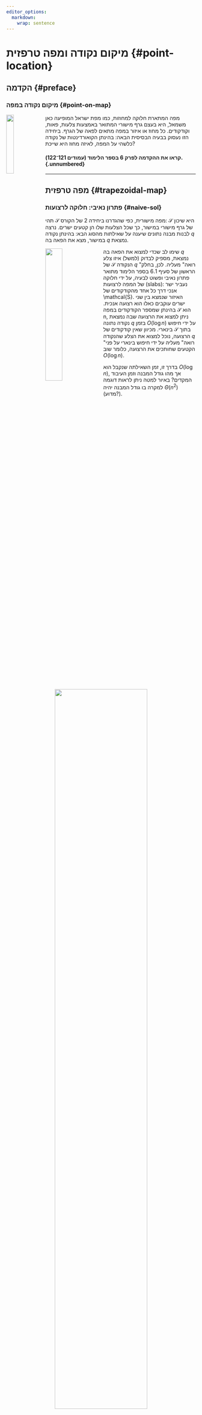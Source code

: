 ```yaml
---
editor_options: 
  markdown: 
    wrap: sentence
---
```


# מיקום נקודה ומפה טרפזית {#point-location}

## הקדמה {#preface}

### מיקום נקודה במפה {#point-on-map}

<img src="images/6/israel_map.png" align="left" width="20%"/> מפה המתארת חלוקה למחוזות, כמו מפת ישראל המופיעה כאן משמאל, היא בעצם גרף מישורי המתואר באמצעות צלעות, פאות, וקודקודים.
כל מחוז או איזור במפה מתאים לפאה של הגרף.
ביחידה הזו נעסוק בבעיה הבסיסית הבאה: בהינתן הקואורדינטות של נקודה כלשהי על המפה, לאיזה מחוז היא שייכת?

#### קראו את ההקדמה לפרק 6 בספר הלימוד (עמודים 121־122). {.unnumbered}

<hr class="mt-5 mb-5"/>

## מפה טרפזית {#trapezoidal-map}

### פתרון נאיבי: חלוקה לרצועות {#naive-sol}

תהי $\mathcal{S}$ מפה מישורית, כפי שהגדרנו ביחידה 2 של הקורס: $\mathcal{S}$ היא שיכון של גרף מישורי במישור, כך שכל הצלעות שלו הן קטעים ישרים.
נרצה לבנות מבנה נתונים שיענה על שאילתות מהסוג הבא: בהינתן נקודה $q$ במישור, מצא את הפאה בה $q$ נמצאת.

<img src="images/6/slabs.jpg" align="left" width="30%"/> שימו לב שכדי למצוא את הפאה בה $q$ נמצאת, מספיק לבדוק (למשל) איזו צלע של $\mathcal{S}$ הנקודה $q$ "רואה" מעליה.
לכן, בחלק הראשון של סעיף 6.1 בספר הלימוד מתואר פתרון נאיבי ופשוט לבעיה, על ידי חלוקה של המפה לרצועות (slabs): נעביר ישר אנכי דרך כל אחד מהקודקודים של \mathcal{S}.
האיזור שנמצא בין שני ישרים עוקבים כאלו הוא רצועה אנכית.
בהינתן שמספר הקודקודים במפה $\mathcal{S}$ הוא n, ניתן למצוא את הרצועה שבה נמצאת נקודה נתונה $q$ בזמן $O (\log n )$ על ידי חיפוש בינארי.
מכיוון שאין קודקודים של $\mathcal{S}$ בתוך הרצועה, נוכל למצוא את הצלע שהנקודה $q$ "רואה" מעליה על ידי חיפוש בינארי על פני הקטעים שחותכים את הרצועה, כלומר שוב $O (\log n )$.

בדרך זו, זמן השאילתה שנקבל הוא $O (\log n )$, אך מהו גודל המבנה וזמן העיבוד המקדים?
באיור למטה ניתן לראות דוגמה למקרה בו גודל המבנה יהיה $\Theta ( n^2 )$ (מדוע?).

<p align="center" width="100%">

<img src="images/6/slabs_n_squared.jpg" width="70%"/>

</p>

#### קראו את חלקו הראשון של סעיף 6.1 בספר הלימוד (עמודים 122--124). {.unnumbered}

### פירוק לטרפזים

שימו לב שהחלוקה לרצועות שראינו בעמוד הקודם יוצרת מפה מישורית \mathcal{S'} שבה כל פאה היא טרפז או משולש (או פאה אינסופית דמויית טרפז/משולש).
המפה \mathcal{S'} היא עידון (refinement) של המפה המקורית \mathcal{S}, כלומר, כל פאה של \mathcal{S'} מוכלת לחלוטין בפאה של \mathcal{S}, ולכן אם מצאנו שנקודת השאילתה נמצאת בפאה מסויימת של \mathcal{S'}, נוכל לדעת לאיזו פאה של $\mathcal{S}$ היא שייכת.
העידון בעזרת חלוקה לרצועות מוביל למבנה נתונים בגודל ריבועי (במקרה הגרוע), ולכן אינו מעשי.
בחלק זה נראה עידון אחר שסיבוכיות הזיכרון שלו לא תהיה גדולה בהרבה מזו של \mathcal{S}, ועדיין יאפשר לנו לענות על שאילתות מיקום נקודה בקלות יחסית.

#### צפו בסרטון הבא: {.unnumbered}

(TBD)

::: rmdwarning
<img src="images/question.png" align="right" width="10%" style="padding:0px 0px 0px 10px"/> מיהי ה-$leftp$ של כל אחד מהטרפזים המסומנים באיור?

<p align="center" width="100%">

<img src="images/6/leftp_question.jpg" width="80%"/>

</p>

<details>

<summary>(פתרון)</summary>

(TODO)

<p align="center" width="100%">

<img src="images/6/leftp_question.jpg" width="80%"/>

</p>

</details>
:::

#### הנחת מצב כללי. {.unnumbered}

בשיטת הפירוק לטרפזים אנחנו מניחים שבאוסף הקטעים הנתון אין שתי נקודות קצה בעלות אותה קואורדינטת x.
הנחה זו אינה ריאליסטית, אך כפי שכבר ראינו בעבר, קיימות מספר שיטות המאפשרות לנו לטפל במצב לא כללי - למשל על ידי סיבוב המישור, או קביעת סדר לקסיקוגרפי.
הדיון בפתרונות אלו עבור המבנה של מפת טרפזים מופיע בפרק 6.3 בספר הלימוד.

::: rmdwarning
<img src="images/question.png" align="right" width="10%" style="padding:0px 0px 0px 10px"/> במצב לא כללי, כמה טרפזים שכנים יש (לכל היותר) לטרפז במפה הטרפזית?

<details>

<summary>(פתרון)</summary>

$\Theta(n)$

</details>
:::

#### לחזרה: קראו את חלקו השני של סעיף 6.1 בספר (עמודים 124--128). {.unnumbered}

<hr class="mt-5 mb-5"/>

## שאילתות מיקום נקודה {#point-location-queries}

### מבנה הנתונים {#the-data-structure}

יהי $\mathcal{S}$ אוסף של $n$ קטעים במצב כללי שאינם נחתכים.

ניתן לבנות את המפה הטרפזית $\mathcal{T}(\mathcal{S})$ בקלות יחסית על ידי שימוש בשיטת הישר הסורק (חישבו, כיצד?).
הבעיה היא, שבשיטה זו לא נוכל לבנות מבנה נתונים התומך בשאילתות מיקום נקודה, שהוא המטרה המרכזית שלנו ביחידה זו.
איך יראה מבנה נתונים כזה?

בחלק זה נתאר את מבנה החיפוש $\mathcal{D}$ שיאפשר לנו לבצע שאילתות מיקום נקודה במפה הטרפזית $\mathcal{D}$.
בהמשך, נראה אלגוריתם אינקרמטלי-רנדומי שבונה את המפה הטרפזית $\mathcal{T}(\mathcal{S})$ ומבנה הנתונים $\mathcal{D}$ גם יחד.

מבנה הנתונים $\mathcal{D}$ יהיה גרף מכוון חסר מעגלים (DAG), עם שלושה סוגים של צמתים:

-   צומת (פנימי) x - מתאים לנקודת קצה של קטע מ-$\mathcal{S}$ (מסומן בעיגול לבן).
-   צומת (פנימי) y - מתאים לקטע מ-$\mathcal{S}$ (מסומן בעיגול אפור).
-   עלה - מתאים לטרפז במפה $\mathcal{T}(\mathcal{S})$ (מסומן בריבוע).

בנוסף, לגרף יש שורש יחיד, ובדיוק עלה אחד לכל טרפז במפה $\mathcal{D}$.
באיור למשל, לעלה של טרפז C יש מצביעים משני קודקודים פנימיים.

הרעיון בבנייה זו דומה לעצי-kd שראינו ביחידה 5: לכל צומת פנימי, ההסתעפות ימינה או שמאלה תלויה בתשובה לשאלה המתאימה לסוג הצומת.

<p align="center" width="100%">

<img src="images/6/ds.jpg" width="80%"/>

</p>

בהינתן נקודת שאילתה q, נתחיל את החיפוש מהשורש עד שנגיע לעלה:

-   אם הגענו לצומת-x המתאים לנקודת קצה p, נשאל: "האם $q$ מימין או משמאל לישר האנכי שעובר דרךp?".
אם התשובה היא "מימין" - נמשיך ימינה, אחרת שמאלה.
-   אם הגענו לצומת-y המתאים לקטע s, נשאל: "האם $q$ מעל או מתחת לקטע s?".
אם התשובה היא "מתחת" - נמשיך ימינה, אחרת שמאלה.
שימו לב שכדי שהשאלה הזו תהיה הגיונית, נצטרך להבטיח שבשלב זה הישר האנכי שעובר דרך $q$ חותך את s.

כשנגיע לעלה, נבדוק האם הטרפז המתאים לו מכיל אתq.

::: rmdwarning
<img src="images/question.png" align="right" width="10%" style="padding:0px 0px 0px 10px"/>
בדקו את עצמכם! ענו על השאלות הבאות.
נתון מבנה החיפוש הבא.

<p align="center" width="100%">

<img src="images/6/point_search_question.jpg" width="70%"/>

</p>

ידוע שנקודת שאילתה נמצאת:

-   מימין לישר האנכי העובר בנקודה p_1.
-   משמאל לישר האנכי העובר בנקודה q_1.
-   מתחת לקטע s_1.

באילו מהטרפזים יתכן שהנקודה נמצאת?


אם בנוסף ידוע שהנקודה נמצאת:

-   משמאל לישר האנכי העובר בנקודה q_2.
-   מעל לקטע s_2.

באילו מהטרפזים יתכן שהנקודה נמצאת?

<details>

<summary>(פתרון)</summary>

TBD

</details>
:::

### אלגוריתם אינקרמנטלי רנדומי {#rand-inc-alg}
בחלק זה נתאר אלגוריתם אינקרמנטלי לבניית מבנה החיפוש $\mathcal{D}$ והמפה הטרפזית $\mathcal{T}(\mathcal{S})$ גם יחד. האלגוריתם מוסיף את הקטעים מהאוסף $\mathcal{S}$ אחד אחרי השני בסדר רנדומי, ובכל פעם מעדכן את מבנה החיפוש והמפה בהתאם לקטע החדש שנוסף. 

הסיבה לכך שנבחר סדר רנדומי על הקטעים היא שבאופן זה נוכל לצפות לזמני ריצה וסיבוכיות מקום יעילים, בדומה לאלגוריתם האינקרמנטלי-רנדומי לתכנון לינארי במישור שראינו ביחידה 4 של הקורס. נדון בכך בעמוד הבא של חלק זה.


#### צפו בסרטון הבא: {.unnumbered}
(TBD)


#### קראו את חלקו הראשון של סעיף 6.2 בספר (עמודים 128–133). {.unnumbered}

::: rmdwarning
<img src="images/question.png" align="right" width="10%" style="padding:0px 0px 0px 10px"/>
התבוננו באיור הבא:
<p align="center" width="100%">

<img src="images/6/alg_question1.jpg" width="70%"/>

</p>
מי הם הטרפזים שהאלגוריתם ימצא ויעדכן כאשר נוסיף את s_i?

<details>

<summary>(פתרון)</summary>

<p align="center" width="100%">

<img src="images/6/alg_question1-ans.jpg" width="70%"/>

</p>

</details>
:::

::: rmdwarning
<img src="images/question.png" align="right" width="10%" style="padding:0px 0px 0px 10px"/>
התבוננו באיור הבא, והשלימו את מבנה החיפוש.
<p align="center" width="100%">

<img src="images/6/alg_question2.jpg" width="70%"/>

</p>
<details>

<summary>(פתרון)</summary>

<p align="center" width="100%">

<img src="images/6/alg_question2_-_ans.jpg" width="70%"/>

</p>

</details>
:::


### ניתוח האלגוריתם {#alg-analysis}
הסדר בו האלגוריתם TrapezoidalMap מוסיף את הקטעים משפיע מאוד על גודל מבנה החיפוש $\mathcal{D}$ ועל זמן השאילתה. למעשה, יתכן סידור שבו האלגוריתם ירוץ בזמן ריבועי, סיבוכיות הזיכרון של $\mathcal{D}$ תהיה ריבועית, וזמן השאילתה יהיה לינארי. לכן, בדומה לאלגוריתם האינקרמנטלי-רנדומי לתכנון לינארי במישור שראינו ביחידה 4 של הקורס, גם כאן האלגוריתם מגריל את סדר הוספת הקטעים מראש, ונוכל להראות שבתוחלת יתקבל מבנה חיפוש עם סיבוכיות זיכרון לינארית, וזמן שאילתה צפוי O (\log n ).

::: rmdwarning
<img src="images/question.png" align="right" width="10%" style="padding:0px 0px 0px 10px"/>
מהו המקרה הגרוע ביותר?
נסו לתאר דוגמה לאוסף של $n$ קטעים וסידור שלהם, כך שהאלגוריתם האינקרמנטלי (הלא רנדומי) ירוץ בזמן O ( n^2 ).
:::

#### רעיון ההוכחה (זמן השאילתה). {.unnumbered}
תהי $q$ נקודת שאילתה. נרצה להעריך את תוחלת אורך המסלול שנעבור במבנה $\mathcal{D}$ כאשר נחפש את הטרפז שמכיל את $q$ (מספר הצמתים מהשורש לטרפז). לשם כך, ננסה להבין כיצד משתנה המסלול במהלך ריצת אלגוריתם הבנייה של \mathcal{D}. 

למשל, ניתן להראות שבכל פעם שקטע חדש נוסף למבנה, אורך המסלול יגדל בלכל היותר 3 צמתים. לפיכך ניתן לומר שאורך המסלול הוא לכל היותר . זהו חסם עבור המקרה הגרוע, אך אנו מעוניינים במקרה הממוצע (על פני כל $n!$ הסידורים האפשריים), ולכן ננסה לחשב את ממוצע מספר הצמתים שנוספו למסלול בכל איטרציה של האלגוריתם.

נסמן ב-$X_i$ (עבור $1 \le i \le n$) את מספר הצמתים על המסלול שנוספו באיטרציה ה-$i$ (כלומר, לאחר הוספת הקטע $s_i$). כלומר, $X_i$ הוא משתנה מקרי התלוי בסדר הוספת הקטעים, ולכן תוחלת אורך המסלול אל הטרפז המכיל את $q$ היא $E[ \sum_{i=1}^{n} X_i ]$ ומלינאריות התוחלת $\sum_{i=1}^{n} E[X_i]$.

מכיוון שבכל איטרציה נוספים לכל היותר 3 צמתים למסלול, מתקיים $X_i \le 3$. לכן, אם נסמן ב-$P_i$ את ההסתברות לכך שקיים צומת במסלול שנוצר באיטרציה ה-$i$, נקבל $E[ X_i ] \le 3 P_i$.

האבחנה המרכזית בהוכחה היא שבאינטרציה ה-$i$ נוסף קודקוד למסלול שלנו רק אם הטרפז שמכיל את $q$ בדיוק לפני הוספת $s_i$ שונה מהטרפז המכיל את $q$ מיד לאחר הוספת $s_i$. לכן, בדומה להוכחה שראינו ביחידה 4, נוכל לנתח את ההסתברות לכך שהטרפז המכיל את $q$ משתנה בין האיטרציה ה-$i - 1$ לאיטרציה ה-$i$ בשיטת הניתוח לאחור (backward analysis). כלומר, נסתכל על המפה שהתקבלה מיד לאחר הוספת $s_i$, ונשאל מה ההסתברות לכך שהטרפז $\Delta$ המכיל את $q$ במפה זו יעלם אם נוציא את $s_i$. שימו לב שהטרפז $\Delta$ יעלם אם ורק אם אחד מהשדות המגדירים אותו ($top(\Delta)$ , $bottom(\Delta)$ , $leftp(\Delta)$ , $rightp(\Delta)$) יעלם. ההסתברות לכך ש-$s_i$ הוא הקטע שמגדיר את $top(\Delta)$ למשל, היא 1 over i, ובאופן דומה ניתן לחשב זאת עבור  $bottom(\Delta)$, $leftp(\Delta)$ , $rightp(\Delta)$. לכן, נקבל $P_i \le \frac{4}{i}$, ונוכל לחשב שתוחלת אורך המסלול היא $O (\log n )$.


#### קראו את חלקו השני של סעיף 6.2 בספר (עמודים 133–137). {.unnumbered}


